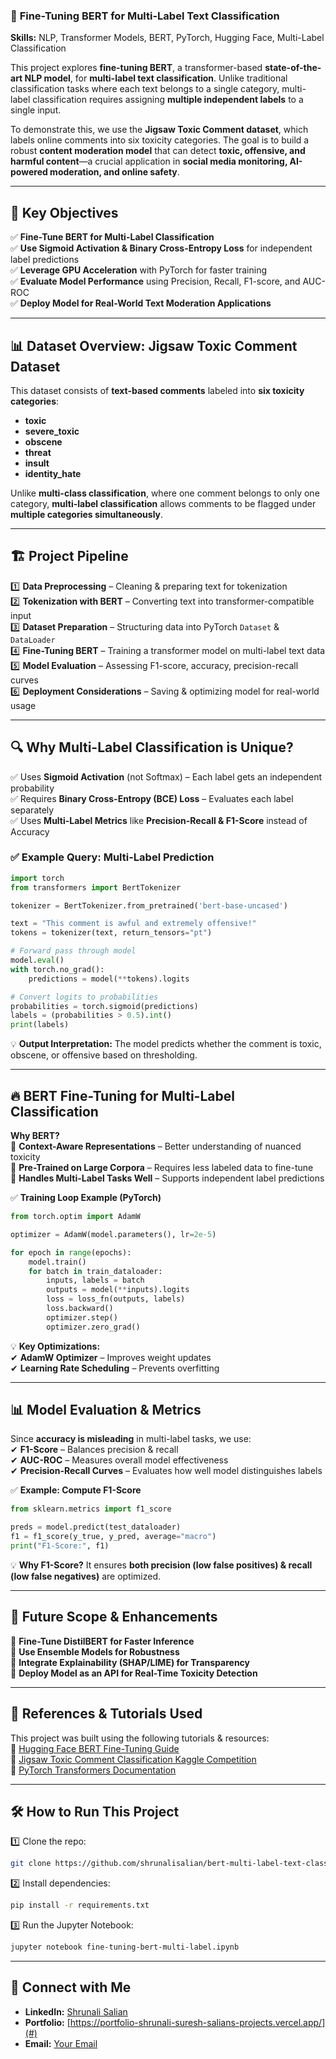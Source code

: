 ### 🚀 **Fine-Tuning BERT for Multi-Label Text Classification**

**Skills:** NLP, Transformer Models, BERT, PyTorch, Hugging Face, Multi-Label Classification  

This project explores **fine-tuning BERT**, a transformer-based **state-of-the-art NLP model**, for **multi-label text classification**. Unlike traditional classification tasks where each text belongs to a single category, multi-label classification requires assigning **multiple independent labels** to a single input.  

To demonstrate this, we use the **Jigsaw Toxic Comment dataset**, which labels online comments into six toxicity categories. The goal is to build a robust **content moderation model** that can detect **toxic, offensive, and harmful content**—a crucial application in **social media monitoring, AI-powered moderation, and online safety**.  

---

## 🎯 **Key Objectives**
✅ **Fine-Tune BERT for Multi-Label Classification**  
✅ **Use Sigmoid Activation & Binary Cross-Entropy Loss** for independent label predictions  
✅ **Leverage GPU Acceleration** with PyTorch for faster training  
✅ **Evaluate Model Performance** using Precision, Recall, F1-score, and AUC-ROC  
✅ **Deploy Model for Real-World Text Moderation Applications**  

---

## 📊 **Dataset Overview: Jigsaw Toxic Comment Dataset**
This dataset consists of **text-based comments** labeled into **six toxicity categories**:  
- **toxic**  
- **severe_toxic**  
- **obscene**  
- **threat**  
- **insult**  
- **identity_hate**  

Unlike **multi-class classification**, where one comment belongs to only one category, **multi-label classification** allows comments to be flagged under **multiple categories simultaneously**.  

---

## 🏗 **Project Pipeline**
1️⃣ **Data Preprocessing** – Cleaning & preparing text for tokenization  
2️⃣ **Tokenization with BERT** – Converting text into transformer-compatible input  
3️⃣ **Dataset Preparation** – Structuring data into PyTorch `Dataset` & `DataLoader`  
4️⃣ **Fine-Tuning BERT** – Training a transformer model on multi-label text data  
5️⃣ **Model Evaluation** – Assessing F1-score, accuracy, precision-recall curves  
6️⃣ **Deployment Considerations** – Saving & optimizing model for real-world usage  

---

## 🔍 **Why Multi-Label Classification is Unique?**
✅ Uses **Sigmoid Activation** (not Softmax) – Each label gets an independent probability  
✅ Requires **Binary Cross-Entropy (BCE) Loss** – Evaluates each label separately  
✅ Uses **Multi-Label Metrics** like **Precision-Recall & F1-Score** instead of Accuracy  

### ✅ **Example Query: Multi-Label Prediction**
```python
import torch
from transformers import BertTokenizer

tokenizer = BertTokenizer.from_pretrained('bert-base-uncased')

text = "This comment is awful and extremely offensive!"
tokens = tokenizer(text, return_tensors="pt")

# Forward pass through model
model.eval()
with torch.no_grad():
    predictions = model(**tokens).logits

# Convert logits to probabilities
probabilities = torch.sigmoid(predictions)
labels = (probabilities > 0.5).int()
print(labels)
```
💡 **Output Interpretation:** The model predicts whether the comment is toxic, obscene, or offensive based on thresholding.

---

## 🔥 **BERT Fine-Tuning for Multi-Label Classification**
**Why BERT?**  
🔹 **Context-Aware Representations** – Better understanding of nuanced toxicity  
🔹 **Pre-Trained on Large Corpora** – Requires less labeled data to fine-tune  
🔹 **Handles Multi-Label Tasks Well** – Supports independent label predictions  

✅ **Training Loop Example (PyTorch)**  
```python
from torch.optim import AdamW

optimizer = AdamW(model.parameters(), lr=2e-5)

for epoch in range(epochs):
    model.train()
    for batch in train_dataloader:
        inputs, labels = batch
        outputs = model(**inputs).logits
        loss = loss_fn(outputs, labels)
        loss.backward()
        optimizer.step()
        optimizer.zero_grad()
```
💡 **Key Optimizations:**  
✔ **AdamW Optimizer** – Improves weight updates  
✔ **Learning Rate Scheduling** – Prevents overfitting  

---

## 📊 **Model Evaluation & Metrics**
Since **accuracy is misleading** in multi-label tasks, we use:  
✔ **F1-Score** – Balances precision & recall  
✔ **AUC-ROC** – Measures overall model effectiveness  
✔ **Precision-Recall Curves** – Evaluates how well model distinguishes labels  

✅ **Example: Compute F1-Score**
```python
from sklearn.metrics import f1_score

preds = model.predict(test_dataloader)
f1 = f1_score(y_true, y_pred, average="macro")
print("F1-Score:", f1)
```
💡 **Why F1-Score?** It ensures **both precision (low false positives) & recall (low false negatives)** are optimized.

---

## 🔮 **Future Scope & Enhancements**
🔹 **Fine-Tune DistilBERT for Faster Inference**  
🔹 **Use Ensemble Models for Robustness**  
🔹 **Integrate Explainability (SHAP/LIME) for Transparency**  
🔹 **Deploy Model as an API for Real-Time Toxicity Detection**  

---

## 📌 **References & Tutorials Used**
This project was built using the following tutorials & resources:  
🔹 [Hugging Face BERT Fine-Tuning Guide](https://huggingface.co/transformers/)  
🔹 [Jigsaw Toxic Comment Classification Kaggle Competition](https://www.kaggle.com/c/jigsaw-toxic-comment-classification-challenge/)  
🔹 [PyTorch Transformers Documentation](https://pytorch.org/)  

---

## 🛠 **How to Run This Project**
1️⃣ Clone the repo:  
   ```bash
   git clone https://github.com/shrunalisalian/bert-multi-label-text-classification.git
   ```
2️⃣ Install dependencies:  
   ```bash
   pip install -r requirements.txt
   ```
3️⃣ Run the Jupyter Notebook:  
   ```bash
   jupyter notebook fine-tuning-bert-multi-label.ipynb
   ```

---

## 📌 **Connect with Me**
- **LinkedIn:** [Shrunali Salian](https://www.linkedin.com/in/shrunali-salian/)  
- **Portfolio:** [https://portfolio-shrunali-suresh-salians-projects.vercel.app/](#)  
- **Email:** [Your Email](#)  
